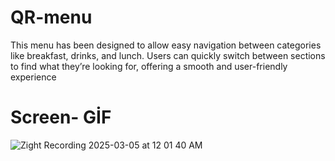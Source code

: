 # QR-menu
This menu has been designed to allow easy navigation between categories like breakfast, drinks, and lunch. Users can quickly switch between sections to find what they’re looking for, offering a smooth and user-friendly experience
# Screen- GİF

![Zight Recording 2025-03-05 at 12 01 40 AM](https://github.com/user-attachments/assets/1e8e69a5-1277-4751-90bc-fcba914234cd)
